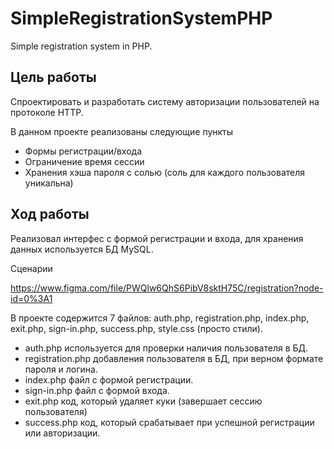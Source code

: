 # SimpleRegistrationSystemPHP
Simple registration system in PHP.

## Цель работы
Спроектировать и разработать систему авторизации пользователей на протоколе HTTP.

В данном проекте реализованы следующие пункты
- Формы регистрации/входа
- Ограничение время сессии
- Хранения хэша пароля с солью (соль для каждого пользователя уникальна)

## Ход работы

Реализовал интерфес с формой регистрации и входа, для хранения данных используется БД MySQL.

Сценарии

https://www.figma.com/file/PWQlw6QhS6PibV8sktH75C/registration?node-id=0%3A1

В проекте содержится 7 файлов: auth.php, registration.php, index.php, exit.php, sign-in.php, success.php, style.css (просто стили).

- auth.php используется для проверки наличия пользователя в БД.
- registration.php добавления пользователя в БД, при верном формате пароля и логина.
- index.php файл с формой регистрации.
- sign-in.php файл с формой входа.
- exit.php код, который удаляет куки (завершает сессию пользователя)
- success.php код, который срабатывает при успешной регистрации или авторизации.


